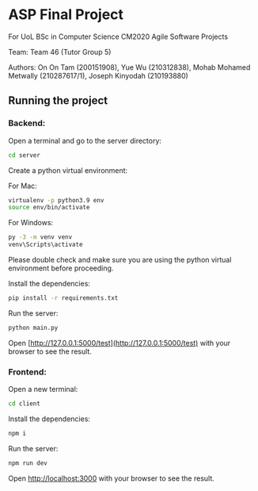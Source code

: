 # ASP Final Project

For UoL BSc in Computer Science CM2020 Agile Software Projects

Team: Team 46 (Tutor Group 5)

Authors: On On Tam (200151908), Yue Wu (210312838), Mohab Mohamed Metwally (210287617/1), Joseph Kinyodah (210193880)
## Running the project

### Backend:
Open a terminal and go to the server directory:
```bash
cd server
```

Create a python virtual environment:

For Mac: 
```bash
virtualenv -p python3.9 env
source env/bin/activate
```

For Windows: 
```bash
py -3 -m venv venv
venv\Scripts\activate
```
Please double check and make sure you are using the python virtual environment before proceeding.

Install the dependencies:
```bash
pip install -r requirements.txt
```

Run the server:
```bash
python main.py
```
Open [http://127.0.0.1:5000/test](http://127.0.0.1:5000/test) with your browser to see the result.

### Frontend:
Open a new terminal:
```bash
cd client
```

Install the dependencies:
```bash
npm i
```

Run the server:
```bash
npm run dev
```
Open [http://localhost:3000](http://localhost:3000) with your browser to see the result.
